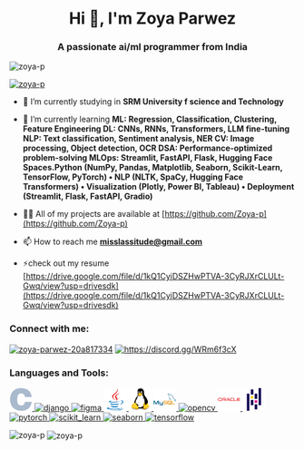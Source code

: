 <h1 align="center">Hi 👋, I'm Zoya Parwez</h1>
<h3 align="center">A passionate ai/ml programmer from India</h3>

<p align="left"> <img src="https://komarev.com/ghpvc/?username=zoya-p&label=Profile%20views&color=0e75b6&style=flat" alt="zoya-p" /> </p>

<p align="left"> <a href="https://github.com/ryo-ma/github-profile-trophy"><img src="https://github-profile-trophy.vercel.app/?username=zoya-p" alt="zoya-p" /></a> </p>

- 🔭 I’m currently studying in **SRM University f science and Technology**

- 🌱 I’m currently learning **ML: Regression, Classification, Clustering, Feature Engineering DL: CNNs, RNNs, Transformers, LLM fine-tuning NLP: Text classification, Sentiment analysis, NER CV: Image processing, Object detection, OCR DSA: Performance-optimized problem-solving MLOps: Streamlit, FastAPI, Flask, Hugging Face Spaces.Python (NumPy, Pandas, Matplotlib, Seaborn, Scikit-Learn, TensorFlow, PyTorch) • NLP (NLTK, SpaCy, Hugging Face Transformers) • Visualization (Plotly, Power BI, Tableau) • Deployment (Streamlit, Flask, FastAPI, Gradio)**

- 👨‍💻 All of my projects are available at [https://github.com/Zoya-p](https://github.com/Zoya-p)

- 📫 How to reach me **misslassitude@gmail.com**

- ⚡check out my resume [https://drive.google.com/file/d/1kQ1CyiDSZHwPTVA-3CyRJXrCLULt-Gwq/view?usp=drivesdk](https://drive.google.com/file/d/1kQ1CyiDSZHwPTVA-3CyRJXrCLULt-Gwq/view?usp=drivesdk)

<h3 align="left">Connect with me:</h3>
<p align="left">
<a href="https://linkedin.com/in/zoya-parwez-20a817334" target="blank"><img align="center" src="https://raw.githubusercontent.com/rahuldkjain/github-profile-readme-generator/master/src/images/icons/Social/linked-in-alt.svg" alt="zoya-parwez-20a817334" height="30" width="40" /></a>
<a href="https://discord.gg/https://discord.gg/WRm6f3cX" target="blank"><img align="center" src="https://raw.githubusercontent.com/rahuldkjain/github-profile-readme-generator/master/src/images/icons/Social/discord.svg" alt="https://discord.gg/WRm6f3cX" height="30" width="40" /></a>
</p>

<h3 align="left">Languages and Tools:</h3>
<p align="left"> <a href="https://www.cprogramming.com/" target="_blank" rel="noreferrer"> <img src="https://raw.githubusercontent.com/devicons/devicon/master/icons/c/c-original.svg" alt="c" width="40" height="40"/> </a> <a href="https://www.djangoproject.com/" target="_blank" rel="noreferrer"> <img src="https://cdn.worldvectorlogo.com/logos/django.svg" alt="django" width="40" height="40"/> </a> <a href="https://www.figma.com/" target="_blank" rel="noreferrer"> <img src="https://www.vectorlogo.zone/logos/figma/figma-icon.svg" alt="figma" width="40" height="40"/> </a> <a href="https://www.java.com" target="_blank" rel="noreferrer"> <img src="https://raw.githubusercontent.com/devicons/devicon/master/icons/java/java-original.svg" alt="java" width="40" height="40"/> </a> <a href="https://www.linux.org/" target="_blank" rel="noreferrer"> <img src="https://raw.githubusercontent.com/devicons/devicon/master/icons/linux/linux-original.svg" alt="linux" width="40" height="40"/> </a> <a href="https://www.mysql.com/" target="_blank" rel="noreferrer"> <img src="https://raw.githubusercontent.com/devicons/devicon/master/icons/mysql/mysql-original-wordmark.svg" alt="mysql" width="40" height="40"/> </a> <a href="https://opencv.org/" target="_blank" rel="noreferrer"> <img src="https://www.vectorlogo.zone/logos/opencv/opencv-icon.svg" alt="opencv" width="40" height="40"/> </a> <a href="https://www.oracle.com/" target="_blank" rel="noreferrer"> <img src="https://raw.githubusercontent.com/devicons/devicon/master/icons/oracle/oracle-original.svg" alt="oracle" width="40" height="40"/> </a> <a href="https://pandas.pydata.org/" target="_blank" rel="noreferrer"> <img src="https://raw.githubusercontent.com/devicons/devicon/2ae2a900d2f041da66e950e4d48052658d850630/icons/pandas/pandas-original.svg" alt="pandas" width="40" height="40"/> </a> <a href="https://pytorch.org/" target="_blank" rel="noreferrer"> <img src="https://www.vectorlogo.zone/logos/pytorch/pytorch-icon.svg" alt="pytorch" width="40" height="40"/> </a> <a href="https://scikit-learn.org/" target="_blank" rel="noreferrer"> <img src="https://upload.wikimedia.org/wikipedia/commons/0/05/Scikit_learn_logo_small.svg" alt="scikit_learn" width="40" height="40"/> </a> <a href="https://seaborn.pydata.org/" target="_blank" rel="noreferrer"> <img src="https://seaborn.pydata.org/_images/logo-mark-lightbg.svg" alt="seaborn" width="40" height="40"/> </a> <a href="https://www.tensorflow.org" target="_blank" rel="noreferrer"> <img src="https://www.vectorlogo.zone/logos/tensorflow/tensorflow-icon.svg" alt="tensorflow" width="40" height="40"/> </a> </p>

<p><img align="left" src="https://github-readme-stats.vercel.app/api/top-langs?username=zoya-p&show_icons=true&locale=en&layout=compact" alt="zoya-p" /></p>

<p>&nbsp;<img align="center" src="https://github-readme-stats.vercel.app/api?username=zoya-p&show_icons=true&locale=en" alt="zoya-p" /></p>
